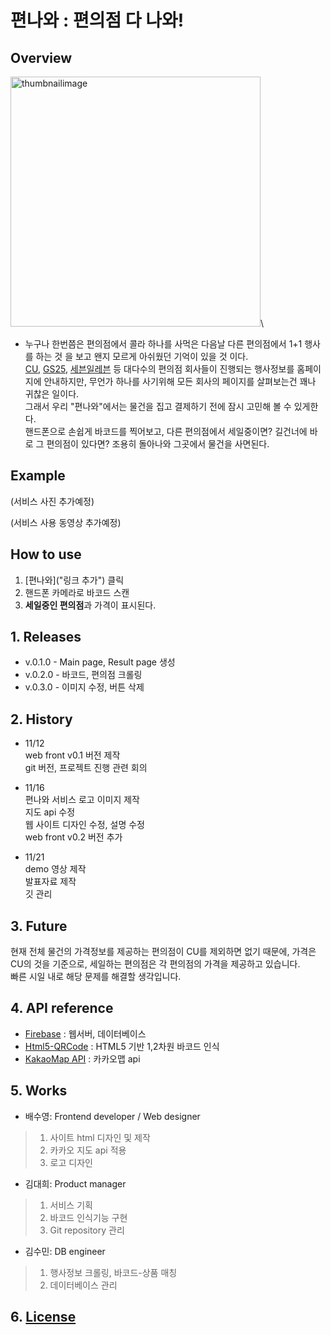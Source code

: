 # 편나와 : 편의점 다 나와!

## Overview

<img width="400" alt="thumbnailimage" src="https://user-images.githubusercontent.com/90249131/143259037-9278699a-9b21-4db6-b726-2ed5896fd323.png">\

- 누구나 한번쯤은 편의점에서 콜라 하나를 사먹은 다음날 다른 편의점에서 1+1 행사를 하는 것 을 보고 왠지 모르게 아쉬웠던 기억이 있을 것 이다. \
  [CU](https://cu.bgfretail.com/event/plus.do), [GS25](http://gs25.gsretail.com/gscvs/ko/products/event-goods), [세븐일레븐](https://www.7-eleven.co.kr/product/presentList.asp) 등 대다수의 편의점 회사들이 진행되는 행사정보를 홈페이지에 안내하지만, 무언가 하나를 사기위해 모든 회사의 페이지를 살펴보는건 꽤나 귀찮은 일이다.\
  그래서 우리 "편나와"에서는 물건을 집고 결제하기 전에 잠시 고민해 볼 수 있게한다. \
  핸드폰으로 손쉽게 바코드를 찍어보고, 다른 편의점에서 세일중이면? 길건너에 바로 그 편의점이 있다면? 조용히 돌아나와 그곳에서 물건을 사면된다.

## Example

(서비스 사진 추가예정)

(서비스 사용 동영상 추가예정)

## How to use

1. [편나와]("링크 추가") 클릭
2. 핸드폰 카메라로 바코드 스캔
3. **세일중인 편의점**과 가격이 표시된다.

## 1. Releases

- v.0.1.0 - Main page, Result page 생성
- v.0.2.0 - 바코드, 편의점 크롤링
- v.0.3.0 - 이미지 수정, 버튼 삭제

## 2. History

- 11/12 \
  web front v0.1 버전 제작 \
  git 버전, 프로젝트 진행 관련 회의

- 11/16 \
  편나와 서비스 로고 이미지 제작  
  지도 api 수정 \
  웹 사이트 디자인 수정, 설명 수정 \
  web front v0.2 버전 추가

- 11/21 \
  demo 영상 제작 \
  발표자료 제작 \
  깃 관리

## 3. Future

현재 전체 물건의 가격정보를 제공하는 편의점이 CU를 제외하면 없기 때문에, 가격은 CU의 것을 기준으로, 세일하는 편의점은 각 편의점의 가격을 제공하고 있습니다. \
빠른 시일 내로 해당 문제를 해결할 생각입니다.

## 4. API reference

- [Firebase](https://firebase.google.com/?hl=ko) : 웹서버, 데이터베이스
- [Html5-QRCode](https://github.com/mebjas/html5-qrcode) : HTML5 기반 1,2차원 바코드 인식
- [KakaoMap API](https://apis.map.kakao.com/) : 카카오맵 api

## 5. Works

- 배수영: Frontend developer / Web designer

> 1. 사이트 html 디자인 및 제작
> 2. 카카오 지도 api 적용
> 3. 로고 디자인

- 김대희: Product manager

> 1. 서비스 기획
> 2. 바코드 인식기능 구현
> 3. Git repository 관리

- 김수민: DB engineer

> 1.  행사정보 크롤링, 바코드-상품 매칭
> 2.  데이터베이스 관리

## 6. [License](https://github.com/JiyunIm00/ossp_final_project/blob/main/LICENSE)
